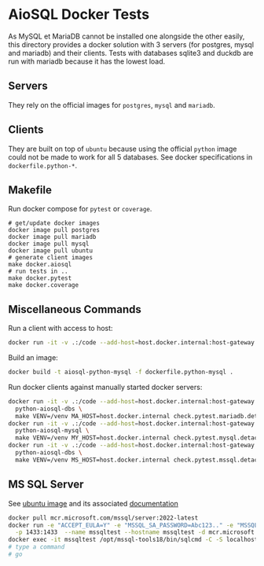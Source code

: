 # AioSQL Docker Tests

As MySQL et MariaDB cannot be installed one alongside the other easily,
this directory provides a docker solution with 3 servers (for postgres,
mysql and mariadb) and their clients. Tests with databases sqlite3 and duckdb
are run with mariadb because it has the lowest load.

## Servers

They rely on the official images for `postgres`, `mysql` and `mariadb`.

## Clients

They are built on top of `ubuntu` because using the official `python`
image could not be made to work for all 5 databases.
See docker specifications in `dockerfile.python-*`.

## Makefile

Run docker compose for `pytest` or `coverage`.

```shell
# get/update docker images
docker image pull postgres
docker image pull mariadb
docker image pull mysql
docker image pull ubuntu
# generate client images
make docker.aiosql
# run tests in ..
make docker.pytest
make docker.coverage
```

## Miscellaneous Commands

Run a client with access to host:

```sh
docker run -it -v .:/code --add-host=host.docker.internal:host-gateway some-image bash
```

Build an image:

```sh
docker build -t aiosql-python-mysql -f dockerfile.python-mysql .
```

Run docker clients against manually started docker servers:

```sh
docker run -it -v .:/code --add-host=host.docker.internal:host-gateway \
  python-aiosql-dbs \
  make VENV=/venv MA_HOST=host.docker.internal check.pytest.mariadb.detached
docker run -it -v .:/code --add-host=host.docker.internal:host-gateway \
  python-aiosql-mysql \
  make VENV=/venv MY_HOST=host.docker.internal check.pytest.mysql.detached
docker run -it -v .:/code --add-host=host.docker.internal:host-gateway \
  python-aiosql-dbs \
  make VENV=/venv MS_HOST=host.docker.internal check.pytest.mssql.detached
```

## MS SQL Server

See [ubuntu image](https://hub.docker.com/r/microsoft/mssql-server) and its associated
[documentation](https://learn.microsoft.com/en-us/sql/linux/sql-server-linux-configure-environment-variables)

```sh
docker pull mcr.microsoft.com/mssql/server:2022-latest
docker run -e "ACCEPT_EULA=Y" -e "MSSQL_SA_PASSWORD=Abc123.." -e "MSSQL_PID=Developer" \
  -p 1433:1433  --name mssqltest --hostname mssqltest -d mcr.microsoft.com/mssql/server:2022-latest
docker exec -it mssqltest /opt/mssql-tools18/bin/sqlcmd -C -S localhost -U sa -P "Abc123.."
# type a command
# go
```
